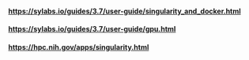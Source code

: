 
#### https://sylabs.io/guides/3.7/user-guide/singularity_and_docker.html
#### https://sylabs.io/guides/3.7/user-guide/gpu.html


#### https://hpc.nih.gov/apps/singularity.html
